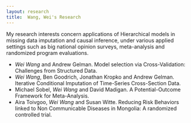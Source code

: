 ```yaml
---
layout: research
title:  Wang, Wei's Research
---
```


My research interests concern applications of Hierarchical models in missing data imputation and causal inference, under various applied settings such as big national opinion surveys, meta-analysis and randomized program evaluations.

- _Wei Wang_ and Andrew Gelman. Model selection via Cross-Validation: Challenges from Structured Data.
- _Wei Wang_, Ben Goodrich, Jonathan Kropko and Andrew Gelman. Iterative Conditional Imputation of Time-Series Cross-Section Data.
- Michael Sobel, _Wei Wang_ and David Madigan. A Potential-Outcome Framework for Meta-Analysis.
- Aira Toivgoo, _Wei Wang_ and Susan Witte. Reducing Risk Behaviors linked to Non Communicable Diseases in Mongolia: A randomized controlled trial.
